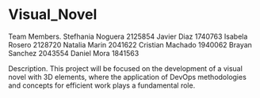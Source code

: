 # Visual_Novel

Team Members.
Stefhania Noguera   2125854 
Javier Diaz 	      1740763
Isabela Rosero	      2128720
Natalia Marin 	      2041622
Cristian Machado     1940062
Brayan Sanchez        2043554
Daniel Mora	        1841563

Description.
This project will be focused on the development of a visual novel with 3D elements, where the application of DevOps methodologies and concepts for efficient work plays a fundamental role. 
